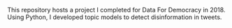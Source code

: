 This repository hosts a project I completed for Data For Democracy in 2018. Using Python, I developed topic models to detect disinformation in tweets.
